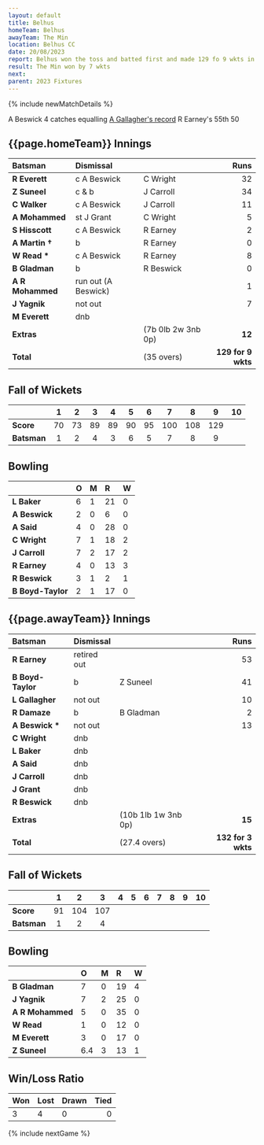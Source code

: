 ```yaml
---
layout: default
title: Belhus
homeTeam: Belhus
awayTeam: The Min
location: Belhus CC
date: 20/08/2023
report: Belhus won the toss and batted first and made 129 fo 9 wkts in 35 overs. The Min replied with 132 for 3 wkts in 27.4 overs. 
result: The Min won by 7 wkts
next: 
parent: 2023 Fixtures
---
```


{% include newMatchDetails %}

A Beswick 4 catches equalling [A Gallagher's record](../1989/godstone)
R Earney's 55th 50

## {{page.homeTeam}} Innings

| Batsman | Dismissal | | Runs |
|:---|:---|---|---:|
| **R Everett** | c A Beswick | C Wright | 32 |
| **Z Suneel** |  c & b | J Carroll | 34 |
| **C Walker** | c A Beswick | J Carroll | 11 |
| **A Mohammed** | st J Grant | C Wright | 5 |
| **S Hisscott** | c A Beswick | R Earney | 2 |
| **A Martin  &#8224;** | b | R Earney | 0 |
| **W Read &#42;** | c A Beswick | R Earney | 8 |
| **B Gladman** | b | R Beswick | 0 |
| **A R Mohammed** | run out (A Beswick) |  | 1 |
| **J Yagnik** | not out |  | 7 |
| **M Everett** | dnb |  |  |
| **Extras** | | (7b 0lb 2w 3nb 0p) | **12** |
| **Total** | | (35 overs) | **129 for 9 wkts** |

## Fall of Wickets

| | 1 | 2 | 3 | 4 | 5 | 6 | 7 | 8 | 9 | 10 |
|---|:---:|:---:|:---:|:---:|:---:|:---:|:---:|:---:|:---:|:---:|
| **Score** | 70 | 73 | 89 | 89 | 90 | 95 | 100 | 108 | 129 |  | 
| **Batsman** | 1  | 2  | 4  | 3 | 6 |  5 | 7 |  8 | 9 |  | 

## Bowling

| | O | M | R | W |
|---|:---|:---|:---|:---|
| **L Baker** | 6 | 1 | 21 | 0 |
| **A Beswick** | 2 | 0 | 6 | 0 |
| **A Said** | 4 | 0 | 28 | 0 |
| **C Wright** | 7 | 1 | 18 | 2 |
| **J Carroll** | 7 | 2 | 17 | 2 |
| **R Earney** | 4 | 0 | 13 | 3 |
| **R Beswick** | 3 | 1 | 2 | 1 |
| **B Boyd-Taylor** | 2 | 1 | 17 | 0 |

## {{page.awayTeam}} Innings

| Batsman | Dismissal | | Runs |
|:---|:---|---|---:|
| **R Earney** | retired out | | 53 |
| **B Boyd-Taylor** | b | Z Suneel | 41 |
| **L Gallagher** | not out |  | 10 |
| **R Damaze** | b | B Gladman | 2 |
| **A Beswick &#42;** | not out |  | 13 |
| **C Wright** | dnb |  |  |
| **L Baker** | dnb |  |  |
| **A Said** | dnb |  |  | |
| **J Carroll** | dnb |  |  |
| **J Grant** | dnb |  |  | |
| **R Beswick** | dnb |  |  | |
| **Extras** | | (10b 1lb 1w 3nb 0p) | **15** |
| **Total** | | (27.4 overs) | **132 for 3 wkts** |

## Fall of Wickets

| | 1 | 2 | 3 | 4 | 5 | 6 | 7 | 8 | 9 | 10 |
|---|:---:|:---:|:---:|:---:|:---:|:---:|:---:|:---:|:---:|:---:|
| **Score** | 91 | 104 | 107 |  |  |  |  |  |  |  |
| **Batsman** | 1 | 2 | 4 |  |  |  |  |  |  |  | 

## Bowling

| | O | M | R | W |
|---|:---|:---|:---|:---|
| **B Gladman** | 7 | 0 | 19 | 4 |
| **J Yagnik** | 7 | 2 | 25 | 0 |
| **A R Mohammed** | 5 | 0 | 35 | 0 |
| **W Read** | 1 | 0 | 12 | 0 |
| **M Everett** | 3 | 0 | 17 | 0 |
| **Z Suneel** | 6.4 | 3 | 13 | 1 |

## Win/Loss Ratio

| Won | Lost | Drawn | Tied |
|:---|:---|:---|---:|
| 3 | 4 | 0 | 0 |

{% include nextGame %}